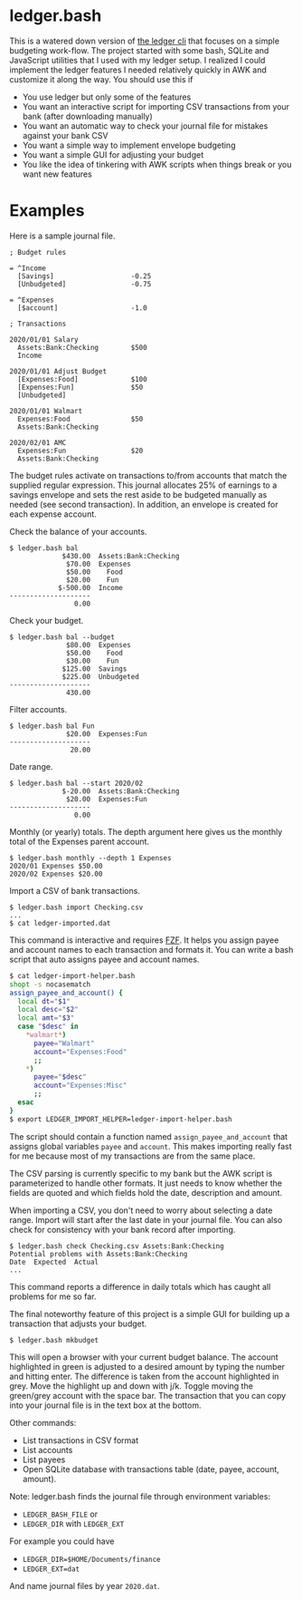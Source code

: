 
# ledger.bash

This is a watered down version of [the ledger cli](https://github.com/ledger/ledger) that focuses on a simple budgeting work-flow.
The project started with some bash, SQLite and JavaScript utilities that I used with my ledger setup.
I realized I could implement the ledger features I needed relatively quickly in AWK and customize it along the way.
You should use this if

  - You use ledger but only some of the features
  - You want an interactive script for importing CSV transactions from your bank (after downloading manually)
  - You want an automatic way to check your journal file for mistakes against your bank CSV
  - You want a simple way to implement envelope budgeting
  - You want a simple GUI for adjusting your budget
  - You like the idea of tinkering with AWK scripts when things break or you want new features

# Examples

Here is a sample journal file.

```
; Budget rules

= ^Income
  [Savings]                   -0.25
  [Unbudgeted]                -0.75

= ^Expenses
  [$account]                  -1.0

; Transactions

2020/01/01 Salary
  Assets:Bank:Checking        $500
  Income

2020/01/01 Adjust Budget
  [Expenses:Food]             $100
  [Expenses:Fun]              $50
  [Unbudgeted]

2020/01/01 Walmart
  Expenses:Food               $50
  Assets:Bank:Checking

2020/02/01 AMC
  Expenses:Fun                $20
  Assets:Bank:Checking
```

The budget rules activate on transactions to/from accounts that match the supplied regular expression.
This journal allocates 25% of earnings to a savings envelope and sets the rest aside to be budgeted manually as needed (see second transaction).
In addition, an envelope is created for each expense account.

Check the balance of your accounts.
```
$ ledger.bash bal
             $430.00  Assets:Bank:Checking
              $70.00  Expenses
              $50.00    Food
              $20.00    Fun
            $-500.00  Income
--------------------
                0.00
```

Check your budget.
```
$ ledger.bash bal --budget
              $80.00  Expenses
              $50.00    Food
              $30.00    Fun
             $125.00  Savings
             $225.00  Unbudgeted
--------------------
              430.00
```

Filter accounts.
```
$ ledger.bash bal Fun
              $20.00  Expenses:Fun
--------------------
               20.00
```

Date range.
```
$ ledger.bash bal --start 2020/02
             $-20.00  Assets:Bank:Checking
              $20.00  Expenses:Fun
--------------------
                0.00
```

Monthly (or yearly) totals. The depth argument here gives us the monthly total of the Expenses parent account.
```
$ ledger.bash monthly --depth 1 Expenses
2020/01 Expenses $50.00
2020/02 Expenses $20.00
```

Import a CSV of bank transactions.
```
$ ledger.bash import Checking.csv
...
$ cat ledger-imported.dat
```

This command is interactive and requires [FZF](https://github.com/junegunn/fzf).
It helps you assign payee and account names to each transaction and formats it.
You can write a bash script that auto assigns payee and account names.

```bash
$ cat ledger-import-helper.bash
shopt -s nocasematch
assign_payee_and_account() {
  local dt="$1"
  local desc="$2"
  local amt="$3"
  case "$desc" in
    *walmart*)
      payee="Walmart"
      account="Expenses:Food"
      ;;
    *)
      payee="$desc"
      account="Expenses:Misc"
      ;;
  esac
}
$ export LEDGER_IMPORT_HELPER=ledger-import-helper.bash
```

The script should contain a function named `assign_payee_and_account` that assigns global variables `payee` and `account`.
This makes importing really fast for me because most of my transactions are from the same place.

The CSV parsing is currently specific to my bank but the AWK script is parameterized to handle other formats.
It just needs to know whether the fields are quoted and which fields hold the date, description and amount.

When importing a CSV, you don't need to worry about selecting a date range.
Import will start after the last date in your journal file.
You can also check for consistency with your bank record after importing.

```
$ ledger.bash check Checking.csv Assets:Bank:Checking
Potential problems with Assets:Bank:Checking
Date  Expected  Actual
...
```

This command reports a difference in daily totals which has caught all problems for me so far.

The final noteworthy feature of this project is a simple GUI for building up a transaction that adjusts your budget.
```
$ ledger.bash mkbudget
```

This will open a browser with your current budget balance. The account highlighted in green is adjusted to a desired amount by typing the number and hitting enter.
The difference is taken from the account highlighted in grey.
Move the highlight up and down with j/k.
Toggle moving the green/grey account with the space bar.
The transaction that you can copy into your journal file is in the text box at the bottom.

Other commands:

  - List transactions in CSV format
  - List accounts
  - List payees
  - Open SQLite database with transactions table (date, payee, account, amount).

Note: ledger.bash finds the journal file through environment variables:

  - `LEDGER_BASH_FILE` or
  - `LEDGER_DIR` with `LEDGER_EXT`

For example you could have

  - `LEDGER_DIR=$HOME/Documents/finance`
  - `LEDGER_EXT=dat`

And name journal files by year `2020.dat`.

